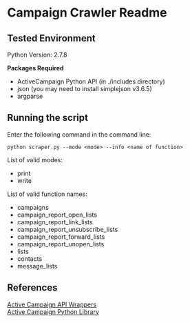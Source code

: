 # Campaign Crawler Readme

## Tested Environment

Python Version: 2.7.8

__Packages Required__
* ActiveCampaign Python API (in ./includes directory)
* json (you may need to install simplejson v3.6.5)
* argparse

## Running the script

Enter the following command in the command line:

`python scraper.py --mode <mode> --info <name of function>`

List of valid modes:
* print
* write

List of valid function names:
* campaigns
* campaign_report_open_lists
* campaign_report_link_lists
* campaign_report_unsubscribe_lists
* campaign_report_forward_lists
* campaign_report_unopen_lists
* lists
* contacts
* message_lists


## References
[Active Campaign API Wrappers](http://www.activecampaign.com/api/wrappers.php)  
[Active Campaign Python Library](https://github.com/adulmec/active-campaign-python)
  
